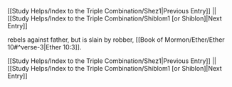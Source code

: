 [[Study Helps/Index to the Triple Combination/Shez1|Previous Entry]]  ||  [[Study Helps/Index to the Triple Combination/Shiblom1 [or Shiblon]|Next Entry]]

 rebels against father, but is slain by robber, [[Book of Mormon/Ether/Ether 10#^verse-3|Ether 10:3]].

[[Study Helps/Index to the Triple Combination/Shez1|Previous Entry]]  ||  [[Study Helps/Index to the Triple Combination/Shiblom1 [or Shiblon]|Next Entry]]